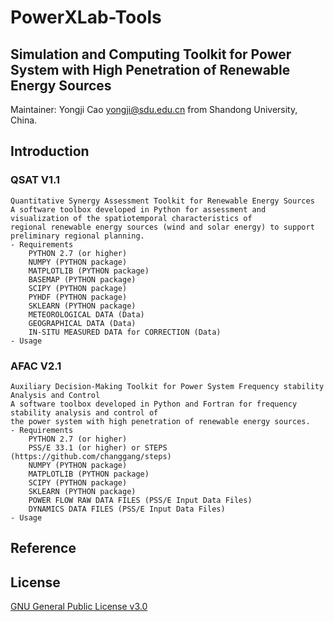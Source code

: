# PowerXLab-Tools
## Simulation and Computing Toolkit for Power System with High Penetration of Renewable Energy Sources
Maintainer: Yongji Cao yongji@sdu.edu.cn from Shandong University, China.
## Introduction
### QSAT V1.1
	Quantitative Synergy Assessment Toolkit for Renewable Energy Sources
	A software toolbox developed in Python for assessment and visualization of the spatiotemporal characteristics of 
	regional renewable energy sources (wind and solar energy) to support preliminary regional planning.
	- Requirements
		PYTHON 2.7 (or higher)
		NUMPY (PYTHON package)
		MATPLOTLIB (PYTHON package)
		BASEMAP (PYTHON package)
		SCIPY (PYTHON package)
		PYHDF (PYTHON package)
		SKLEARN (PYTHON package)
		METEOROLOGICAL DATA (Data)
		GEOGRAPHICAL DATA (Data)
		IN-SITU MEASURED DATA for CORRECTION (Data)
	- Usage
### AFAC V2.1
	Auxiliary Decision-Making Toolkit for Power System Frequency stability Analysis and Control   
	A software toolbox developed in Python and Fortran for frequency stability analysis and control of
	the power system with high penetration of renewable energy sources.
	- Requirements
		PYTHON 2.7 (or higher)
		PSS/E 33.1 (or higher) or STEPS (https://github.com/changgang/steps)
		NUMPY (PYTHON package)
		MATPLOTLIB (PYTHON package)
		SCIPY (PYTHON package)
		SKLEARN (PYTHON package)
		POWER FLOW RAW DATA FILES (PSS/E Input Data Files)
		DYNAMICS DATA FILES (PSS/E Input Data Files) 
	- Usage
## Reference
## License
[GNU General Public License v3.0](LICENSE)
